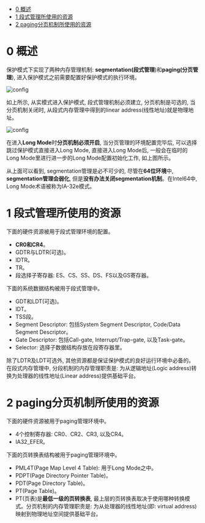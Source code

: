 
<!-- @import "[TOC]" {cmd="toc" depthFrom=1 depthTo=6 orderedList=false} -->

<!-- code_chunk_output -->

* [0 概述](#0-概述)
* [1 段式管理所使用的资源](#1-段式管理所使用的资源)
* [2 paging分页机制所使用的资源](#2-paging分页机制所使用的资源)

<!-- /code_chunk_output -->

# 0 概述

保护模式下实现了两种内存管理机制: **segmentation(段式管理**)和**paging(分页管理**), 进入保护模式之前需要配置好保护模式的执行环境。

![config](./images/1.png)

如上所示, 从实模式进入保护模式, 段式管理机制必须建立, 分页机制是可选的, 当分页机制关闭时, 从段式内存管理中得到的linear address(线性地址)就是物理地址。

![config](./images/2.png)

在进入**Long Mode**时**分页机制必须开启**, 当分页管理的环境配置完毕后, 可以选择跳过保护模式直接进入Long Mode, 直接进入Long Mode后, 一般会在临时的Long Mode里进行进一步的Long Mode配置初始化工作, 如上图所示。

从上面可以看到, segmentation管理是必不可少的, 尽管在**64位环境**中, **segmentation管理会弱化**, 但是**没有办法关闭segmentation机制**。在Intel64中, Long Mode术语被称为IA\-32e模式。

# 1 段式管理所使用的资源

下面的硬件资源被用于段式管理环境的配置。

- **CR0和CR4**。
- GDTR与LDTR(可选)。
- IDTR。
- TR。
- 段选择子寄存器: ES、CS、SS、DS、FS以及GS寄存器。

下面的系统数据结构被用于段式管理中。

- GDT和LDT(可选)。
- IDT。
- TSS段。
- Segment Descriptor: 包括System Segment Descriptor, Code/Data Segment Descriptor。
- Gate Descriptor: 包括Call-gate, Interrupt/Trap-gate, 以及Task-gate。
- Selector: 选择子数据结构存放在段寄存器里。

除了LDTR及LDT可选外, 其他资源都是保证保护模式的良好运行环境中必备的。在段式内存管理中, 分段机制的内存管理职责是: 为从逻辑地址(Logic address)转换为处理器的线性地址(Linear address)提供基础平台。

# 2 paging分页机制所使用的资源

下面的硬件资源被用于paging管理环境中。

- 4个控制寄存器: CR0、CR2、CR3, 以及CR4。
- IA32_EFER。

下面的页转换表结构被用于paging管理环境中。

- PML4T(Page Map Level 4 Table): 用于Long Mode之中。
- PDPT(Page Directory Pointer Table)。
- PDT(Page Directory Table)。
- PT(Page Table)。
- PT(页表)是**最低一级的页转换表**, 最上层的页转换表取决于使用哪种转换模式。分页机制的内存管理职责是: 为从处理器的线性地址(即: virtual address)映射到物理地址空间提供基础平台。